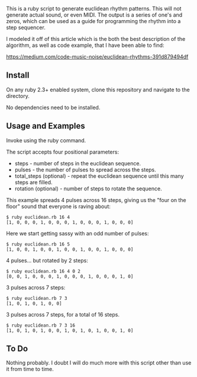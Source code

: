 This is a ruby script to generate euclidean rhythm patterns. This will not generate actual sound, or even MIDI. The output is a series of one's and zeros, which can be used as a guide for programming the rhythm into a step sequencer.

I modeled it off of this article which is the both the best description of the algorithm, as well as code example, that I have been able to find:

[https://medium.com/code-music-noise/euclidean-rhythms-391d879494df
](https://medium.com/code-music-noise/euclidean-rhythms-391d879494df)

## Install

On any ruby 2.3+ enabled system, clone this repository and navigate to the directory.

No dependencies need to be installed.

## Usage and Examples

Invoke using the ruby command.

The script accepts four positional parameters:

* steps - number of steps in the euclidean sequence.
* pulses - the number of pulses to spread across the steps. 
* total_steps (optional) - repeat the euclidean sequence until this many steps are filled.
* rotation (optional) - number of steps to rotate the sequence.

This example spreads 4 pulses across 16 steps, giving us the "four on the floor" sound that everyone is raving about:

```
$ ruby euclidean.rb 16 4
[1, 0, 0, 0, 1, 0, 0, 0, 1, 0, 0, 0, 1, 0, 0, 0]
```

Here we start getting sassy with an odd number of pulses:

```
$ ruby euclidean.rb 16 5
[1, 0, 0, 1, 0, 0, 1, 0, 0, 1, 0, 0, 1, 0, 0, 0]
```

4 pulses... but rotated by 2 steps:

```
$ ruby euclidean.rb 16 4 0 2
[0, 0, 1, 0, 0, 0, 1, 0, 0, 0, 1, 0, 0, 0, 1, 0]
```

3 pulses across 7 steps:

```
$ ruby euclidean.rb 7 3 
[1, 0, 1, 0, 1, 0, 0]
```

3 pulses across 7 steps, for a total of 16 steps. 

```
$ ruby euclidean.rb 7 3 16
[1, 0, 1, 0, 1, 0, 0, 1, 0, 1, 0, 1, 0, 0, 1, 0]
```

## To Do

Nothing probably. I doubt I will do much more with this script other than use it from time to time.